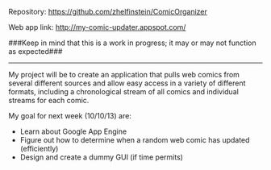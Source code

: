 Repository: https://github.com/zhelfinstein/ComicOrganizer

Web app link: http://my-comic-updater.appspot.com/

###Keep in mind that this is a work in progress; it may or may not function as expected###

______________

My project will be to create an application that pulls web comics from several different sources and allow easy access
in a variety of different formats, including a chronological stream of all comics and individual streams for each comic.

My goal for next week (10/10/13) are:
* Learn about Google App Engine
* Figure out how to determine when a random web comic has updated (efficiently)
* Design and create a dummy GUI (if time permits)
